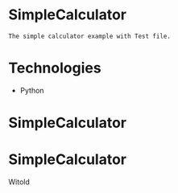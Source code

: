 # SimpleCalculator
	The simple calculator example with Test file.
  
# Technologies
* Python

# SimpleCalculator

# SimpleCalculator
  Witold
